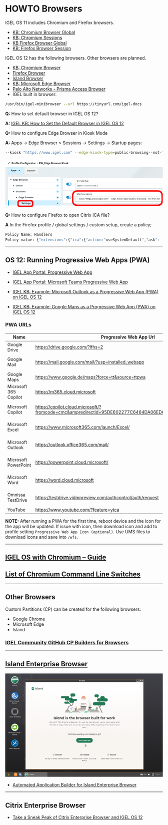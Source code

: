 # HOWTO Browsers

IGEL OS 11 includes Chromium and Firefox browsers.

- [KB: Chromium Browser Global](https://kb.igel.com/en/igel-os/11.10/chromium-browser-global-session-in-igel-os)
- [KB: Chromium Sessions](https://kb.igel.com/en/igel-os/11.10/chromium-sessions)
- [KB Firefox Browser Global](https://kb.igel.com/en/igel-os/11.10/firefox-browser-global)
- [KB: Firefox Browser Session](https://kb.igel.com/en/igel-os/11.10/firefox-browser-session)

IGEL OS 12 has the following browsers. Other browsers are planned.

- [KB: Chromium Browser](https://kb.igel.com/en/igel-apps/current/chromium-browser)
- [Firefox Browser](https://app.igel.com/firefox)
- [Island Browser](https://app.igel.com/island)
- [KB: Microsoft Edge Browser](https://kb.igel.com/en/igel-apps/current/configuration-of-microsoft-edge-on-igel-os)
- [Palo Alto Networks - Prisma Access Browser](https://app.igel.com/prisma_access_browser)
- IGEL built in browser:

```bash linenums="1"
/usr/bin/igel-minibrowser --url https://tinyurl.com/igel-docs
```

**Q:** How to set default browser in IGEL OS 12?

**A:** [IGEL KB: How to Set the Default Browser in IGEL OS 12](https://kb.igel.com/en/igel-os-base-system/12.5/how-to-set-the-default-browser-in-igel-os-12)

**Q:** How to configure Edge Browser in Kiosk Mode

**A:** Apps -> Edge Browser > Sessions -> Settings -> Startup pages:

```bash linenums="1"
--kiosk "https://www.igel.com" --edge-kiosk-type=public-browsing--not-first-run
```

![image02](Images/HOWTO-Browsers-02.png)

**Q:** How to configure Firefox to open Citrix ICA file?

**A** In the Firefox profile / global settings / custom setup, create a policy;

```bash linenums="1"
Policy Name: Handlers
Policy value: {"extensions":{"ica":{"action:"useSystemDefault","ask": false}}}
```

-----

## OS 12: Running Progressive Web Apps (PWA)

- [IGEL App Portal: Progressive Web App](https://app.igel.com/pwa)

- [IGEL App Portal: Microsoft Teams Progressive Web App](https://app.igel.com/pwa)

- [IGEL KB: Example: Microsoft Outlook as a Progressive Web App (PWA) on IGEL OS 12](https://kb.igel.com/en/igel-apps/current/example-microsoft-outlook-as-a-progressive-web-app)

- [IGEL KB: Example: Google Maps as a Progressive Web App (PWA) on IGEL OS 12](https://kb.igel.com/en/igel-apps/current/example-google-maps-as-a-progressive-web-app-pwa-o)

### PWA URLs

| Name | Progressive Web App Url | Icon |
|------|-------------------------|------|
| Google Drive | https://drive.google.com/?lfhs=2 | |
| Google Mail | https://mail.google.com/mail/?usp=installed_webapp | <a href="../Images/HOWTO-Browsers-gmail.svg" download>LINK to icon</a> |
| Google Maps | https://www.google.de/maps?force=tt&source=ttpwa | |
| Microsoft 365 Copilot | https://m365.cloud.microsoft | <a href="../Images/HOWTO-Browsers-copilot.svg" download>LINK to icon</a> |
| Microsoft Copilot | https://copilot.cloud.microsoft/?fromcode=cmc&ampredirectid=95DE602277C6464DA06ED6A3396BCAC8&ampauth=2 | <a href="../Images/HOWTO-Browsers-copilot.svg" download>LINK to icon</a> |
| Microsoft Excel | https://www.microsoft365.com/launch/Excel/ | <a href="../Images/HOWTO-Browsers-excel.svg" download>LINK to icon</a> |
| Microsoft Outlook | https://outlook.office365.com/mail/ | <a href="../Images/HOWTO-Browsers-outlook.svg" download>LINK to icon</a> |
| Microsoft PowerPoint | https://powerpoint.cloud.microsoft/ | <a href="../Images/HOWTO-Browsers-powerpoint.svg" download>LINK to icon</a> |
| Microsoft Word | https://word.cloud.microsoft | <a href="../Images/HOWTO-Browsers-word.svg" download>LINK to icon</a> |
| Omnissa TestDrive | https://testdrive.vidmpreview.com/authcontrol/auth/request | <a href="../Images/HOWTO-Browsers-testdrive.svg" download>LINK to icon</a> |
| YouTube | https://www.youtube.com/?feature=ytca | |

**NOTE:** After running a PWA for the first time, reboot device and the icon for the app will be updated. If issue with icon, then download icon and add to profile setting `Progressive Web App Icon (optional)`. Use UMS files to download icons and save into `/wfs`.

<!---
This is a comment section
<a href="../Images/HOWTO-Browsers-copilot.svg" download>LINK to icon</a> |
<a href="../Images/HOWTO-Browsers-excel.svg" download>LINK to icon</a> |
<a href="../Images/HOWTO-Browsers-powerpoint.svg" download>LINK to icon</a> |
<a href="../Images/HOWTO-Browsers-word.svg" download>LINK to icon</a> |
<a href="../Images/HOWTO-Browsers-testdrive.svg" download>LINK to icon</a> |

https://igeltechnologygmbh-my.sharepoint.com/
-->

-----

## [IGEL OS with Chromium – Guide](https://leon-beitsch.de/shared/IGEL_OS_with_Chromium.pdf)

## [List of Chromium Command Line Switches](https://peter.sh/experiments/chromium-command-line-switches/)

-----

## Other Browsers

Custom Partitions (CP) can be created for the following browsers:

- Google Chrome
- Microsoft Edge
- Island

### [IGEL Community GitHub CP Builders for Browsers](https://github.com/IGEL-Community/IGEL-Custom-Partitions/tree/master/CP_Source/Browsers)

-----

## [Island Enterprise Browser](https://www.island.io/)

![image01](Images/HOWTO-Browsers-01.png)

- [Automated Application Builder for Island Enterprise Browser](https://github.com/IGEL-Community/IGEL-Custom-Partitions/tree/master/CP_Source/Browsers/Island)

-----

## Citrix Enterprise Browser

- [Take a Sneak Peak of Citrix Enterprise Browser and IGEL OS 12](https://www.igel.com/blog/take-a-sneak-peak-of-citrix-enterprise-browser-and-igel-os-12/)
